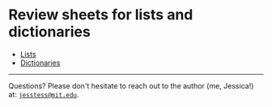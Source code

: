 # Review sheets for lists and dictionaries

* [Lists](./lists.mkd)
* [Dictionaries](./dictionaries.mkd)

---

Questions? Please don't hesitate to reach out to the author (me, Jessica!) at:
<code>jesstess@mit.edu</code>.

